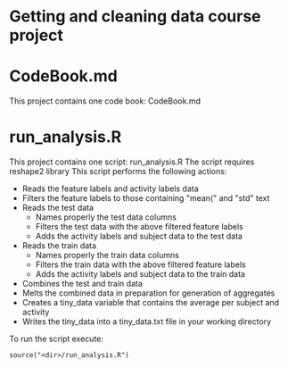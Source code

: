 Getting and cleaning data course project
========================================
# CodeBook.md
This project contains one code book: CodeBook.md

# run_analysis.R
This project contains one script: run_analysis.R
The script requires reshape2 library
This script performs the following actions:
* Reads the feature labels and activity labels data
* Filters the feature labels to those containing "mean(" and "std" text
* Reads the test data
  + Names properly the test data columns
  + Filters the test data with the above filtered feature labels
  + Adds the activity labels and subject data to the test data
* Reads the train data
  + Names properly the train data columns
  + Filters the train data with the above filtered feature labels
  + Adds the activity labels and subject data to the train data
* Combines the test and train data
* Melts the combined data in preparation for generation of aggregates
* Creates a tiny_data variable that contains the average per subject and activity
* Writes the tiny_data into a tiny_data.txt file in your working directory

To run the script execute:
```{r}
source("<dir>/run_analysis.R")
```
